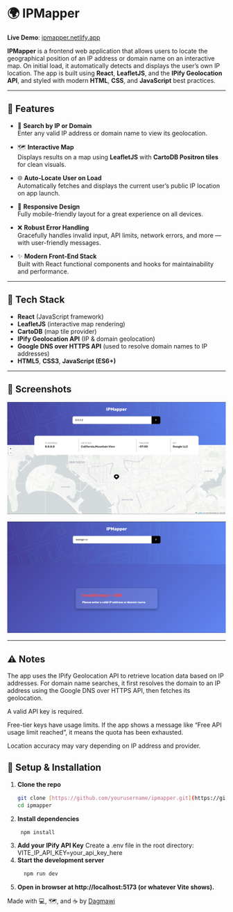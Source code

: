 # 🌍 IPMapper
**Live Demo**: [ipmapper.netlify.app](https://ipmapper.netlify.app)

**IPMapper** is a frontend web application that allows users to locate the geographical position of an IP address or domain name on an interactive map. On initial load, it automatically detects and displays the user’s own IP location. The app is built using **React**, **LeafletJS**, and the **IPify Geolocation API**, and styled with modern **HTML**, **CSS**, and **JavaScript** best practices.

---

## 🚀 Features

- 🔎 **Search by IP or Domain**  
  Enter any valid IP address or domain name to view its geolocation.

- 🗺️ **Interactive Map**  
  Displays results on a map using **LeafletJS** with **CartoDB Positron tiles** for clean visuals.

- 🌐 **Auto-Locate User on Load**  
  Automatically fetches and displays the current user’s public IP location on app launch.

- 📱 **Responsive Design**  
  Fully mobile-friendly layout for a great experience on all devices.

- ❌ **Robust Error Handling**  
  Gracefully handles invalid input, API limits, network errors, and more — with user-friendly messages.

- ✨ **Modern Front-End Stack**  
  Built with React functional components and hooks for maintainability and performance.

---

## 🧪 Tech Stack

- **React** (JavaScript framework)
- **LeafletJS** (interactive map rendering)
- **CartoDB** (map tile provider)
- **IPify Geolocation API** (IP & domain geolocation)
- **Google DNS over HTTPS API** (used to resolve domain names to IP addresses)
- **HTML5**, **CSS3**, **JavaScript (ES6+)**

---

## 📸 Screenshots

![App Screenshot](public/screenshot.png)

![Error Page](public/errorPage.png)




---
## ⚠️ Notes
The app uses the IPify Geolocation API to retrieve location data based on IP addresses. For domain name searches, it first resolves the domain to an IP address using the Google DNS over HTTPS API, then fetches its geolocation.

A valid API key is required.

Free-tier keys have usage limits. If the app shows a message like “Free API usage limit reached”, it means the quota has been exhausted.

Location accuracy may vary depending on IP address and provider.

## 🔧 Setup & Installation

1. **Clone the repo**
   ```bash
   git clone [https://github.com/yourusername/ipmapper.git](https://github.com/DagiH22/IPMapper.git)
   cd ipmapper
   ```
2. **Install dependencies**
   ```bash
    npm install
   ```
3. **Add your IPify API Key**
    Create a .env file in the root directory:
    VITE_IP_API_KEY=your_api_key_here
4. **Start the development server**
   ```bash
     npm run dev
   ```
5. **Open in browser at http://localhost:5173 (or whatever Vite shows).**

   
Made with 💻, 🗺️, and ☕ by [Dagmawi](https://github.com/DagiH22)
   
